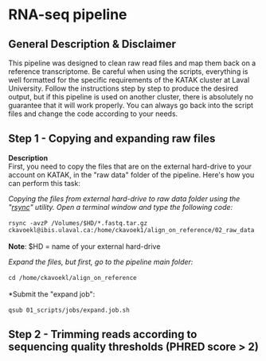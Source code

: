# RNA-seq pipeline

## General Description & Disclaimer
This pipeline was designed to clean raw read files and map them back on a reference transcriptome. Be careful when using the scripts, everything is well formatted for the specific requirements of the KATAK cluster at Laval University. Follow the instructions step by step to produce the desired output, but if this pipeline is used on another cluster, there is absolutely no guarantee that it will work properly. You can always go back into the script files and change the code according to your needs.
<br>
## Step 1 - Copying and expanding raw files
**Description**<br>
First, you need to copy the files that are on the external hard-drive to your account on KATAK, in the "raw data" folder of the pipeline. Here's how you can perform this task:<br>

*Copying the files from external hard-drive to raw data folder using the "[rsync](https://en.wikipedia.org/wiki/Rsync)" utility. Open a terminal window and type the following code:*<br><br>
`rsync -avzP /Volumes/$HD/*.fastq.tar.gz ckavoekl@ibis.ulaval.ca:/home/ckavoek1/align_on_reference/02_raw_data`<br><br>
**Note**: $HD = name of your external hard-drive<br> 

*Expand the files, but first, go to the pipeline main folder:*<br><br>
`cd /home/ckavoekl/align_on_reference`<br><br>
*Submit the "expand job":<br><br>
`qsub 01_scripts/jobs/expand.job.sh`
<br>
## Step 2 - Trimming reads according to sequencing quality thresholds (PHRED score > 2)
